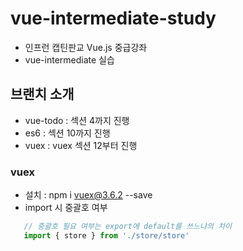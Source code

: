 # vue-intermediate-study
- 인프런 캡틴판교 Vue.js 중급강좌
- vue-intermediate 실습

## 브랜치 소개
- vue-todo : 섹션 4까지 진행
- es6 : 섹션 10까지 진행
- vuex : vuex 섹션 12부터 진행

### vuex
- 설치 : npm i vuex@3.6.2 --save
- import 시 중괄호 여부
 ```javascript
    // 중괄호 필요 여부는 export에 default를 쓰느냐의 차이
    import { store } from './store/store'
 ```
